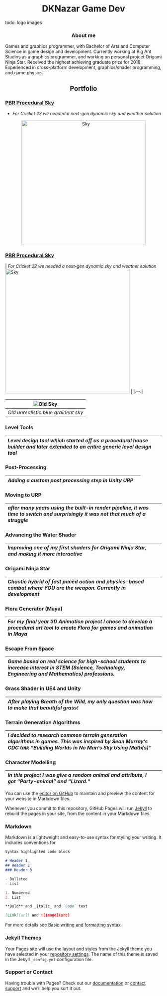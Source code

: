 <h1 align="center"> DKNazar Game Dev </h1>

todo: logo images

<h3 align="center"> About me </h3>

Games and graphics programmer, with Bachelor of Arts and Computer Science in game design and development. Currently working at Big Ant Studios as a graphics programmer, and working on personal project Origami Ninja Star. Received the highest achieving graduate prize for 2018. Experienced in cross-platform development, graphics/shader programming, and game physics.

<h2 align="center"> Portfolio </h2>

### [PBR Procedural Sky](procedural-sky)
- *For Cricket 22 we needed a next-gen dynamic sky and weather solution*
<p align="center">
  <img width="400" src="https://user-images.githubusercontent.com/9927690/175769991-b1a08428-98b9-444b-adc9-80b0b6773fa9.png" alt="Sky">
</p>

### [PBR Procedural Sky](procedural-sky)
| *For Cricket 22 we needed a next-gen dynamic sky and weather solution* <img width="400" src="https://user-images.githubusercontent.com/9927690/175769991-b1a08428-98b9-444b-adc9-80b0b6773fa9.png" alt="Sky"> 
|
|:--:|

| ![Old Sky](https://user-images.githubusercontent.com/9927690/175769991-b1a08428-98b9-444b-adc9-80b0b6773fa9.png) |
|:--:|
| *Old unrealistic blue graident sky*|

### Level Tools
| *Level design tool which started off as a procedural house builder and later extended to an entire generic level design tool* |  |
| :--- | ---: |

### Post-Processing
| *Adding a custom post processing step in Unity URP* |  |
| :--- | ---: |

### Moving to URP
| *after many years using the built-in render pipeline, it was time to switch and surprisingly it was not that much of a struggle* |  |
| :--- | ---: |

### Advancing the Water Shader
| *Improving one of my first shaders for Origami Ninja Star, and making it more interactive* |  |
| :--- | ---: |

### Origami Ninja Star
| *Chaotic hybrid of fast paced action and physics-based combat where YOU are the weapon. Currently in development* |  |
| :--- | ---: |

### Flora Generator (Maya)
| *For my final year 3D Animation project I chose to develop a procedural art tool to create Flora for games and animation in Maya* |  |
| :--- | ---: |

### Escape From Space
| *Game based on real science for high-school students to increase interest in STEM (Science, Technology, Engineering and Mathematics) professions.* |  |
| :--- | ---: |

### Grass Shader in UE4 and Unity
| *After playing Breath of the Wild, my only question was how to make that beautiful grass!* |  |
| :--- | ---: |

### Terrain Generation Algorithms
| *I decided to research common terrain generation algorithms in games. This was inspired by Sean Murray’s GDC talk “Building Worlds in No Man’s Sky Using Math(s)”* |  |
| :--- | ---: |

### Character Modelling
| *In this project I was give a random animal and attribute, I got “Party-animal” and “Lizard."* |  |
| :--- | ---: |


You can use the [editor on GitHub](https://github.com/DKNazar/dknazar.github.io/edit/main/index.md) to maintain and preview the content for your website in Markdown files.

Whenever you commit to this repository, GitHub Pages will run [Jekyll](https://jekyllrb.com/) to rebuild the pages in your site, from the content in your Markdown files.

### Markdown

Markdown is a lightweight and easy-to-use syntax for styling your writing. It includes conventions for

```markdown
Syntax highlighted code block

# Header 1
## Header 2
### Header 3

- Bulleted
- List

1. Numbered
2. List

**Bold** and _Italic_ and `Code` text

[Link](url) and ![Image](src)
```

For more details see [Basic writing and formatting syntax](https://docs.github.com/en/github/writing-on-github/getting-started-with-writing-and-formatting-on-github/basic-writing-and-formatting-syntax).

### Jekyll Themes

Your Pages site will use the layout and styles from the Jekyll theme you have selected in your [repository settings](https://github.com/DKNazar/dknazar.github.io/settings/pages). The name of this theme is saved in the Jekyll `_config.yml` configuration file.

### Support or Contact

Having trouble with Pages? Check out our [documentation](https://docs.github.com/categories/github-pages-basics/) or [contact support](https://support.github.com/contact) and we’ll help you sort it out.
